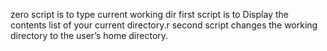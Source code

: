 zero script is to type current working dir
first script is to Display the contents list of your current directory.r
second script changes the working directory to the user’s home directory.
